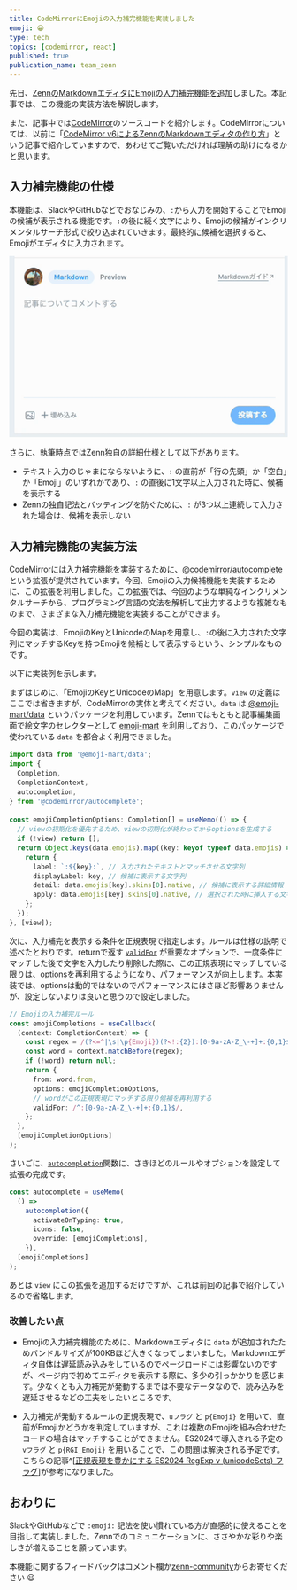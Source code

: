 ```yaml
---
title: CodeMirrorにEmojiの入力補完機能を実装しました
emoji: 😀
type: tech
topics: [codemirror, react]
published: true
publication_name: team_zenn
---
```


先日、[ZennのMarkdownエディタにEmojiの入力補完機能を追加](https://info.zenn.dev/2024-03-13-emoji-completion-is-now-available)しました。本記事では、この機能の実装方法を解説します。

また、記事中では[CodeMirror](https://codemirror.net/)のソースコードを紹介します。CodeMirrorについては、以前に「[CodeMirror v6によるZennのMarkdownエディタの作り方](https://zenn.dev/team_zenn/articles/zenn-markdown-editor-by-cm6)」という記事で紹介していますので、あわせてご覧いただければ理解の助けになるかと思います。

## 入力補完機能の仕様

本機能は、SlackやGitHubなどでおなじみの、`:`から入力を開始することでEmojiの候補が表示される機能です。`:`の後に続く文字により、Emojiの候補がインクリメンタルサーチ形式で絞り込まれていきます。最終的に候補を選択すると、Emojiがエディタに入力されます。

![](/images/articles/zenn-emoji-completion-by-cm6/demo.gif)

さらに、執筆時点ではZenn独自の詳細仕様として以下があります。

- テキスト入力のじゃまにならないように、`:` の直前が「行の先頭」か「空白」か「Emoji」のいずれかであり、`:` の直後に1文字以上入力された時に、候補を表示する
- Zennの独自記法とバッティングを防ぐために、`:` が3つ以上連続して入力された場合は、候補を表示しない

## 入力補完機能の実装方法

CodeMirrorには入力補完機能を実装するために、[@codemirror/autocomplete](https://codemirror.net/examples/autocompletion/) という拡張が提供されています。今回、Emojiの入力候補機能を実装するために、この拡張を利用しました。この拡張では、今回のような単純なインクリメンタルサーチから、プログラミング言語の文法を解析して出力するような複雑なものまで、さまざまな入力補完機能を実装することができます。

今回の実装は、EmojiのKeyとUnicodeのMapを用意し、`:`の後に入力された文字列にマッチするKeyを持つEmojiを候補として表示するという、シンプルなものです。

以下に実装例を示します。

まずはじめに、「EmojiのKeyとUnicodeのMap」を用意します。`view` の定義はここでは省きますが、CodeMirrorの実体と考えてください。`data` は [@emoji-mart/data](https://www.npmjs.com/package/@emoji-mart/data) というパッケージを利用しています。Zennではもともと記事編集画面で絵文字のセレクターとして [emoji-mart](https://www.npmjs.com/package/emoji-mart) を利用しており、このパッケージで使われている `data` を都合よく利用できました。

```typescript
import data from '@emoji-mart/data';
import {
  Completion,
  CompletionContext,
  autocompletion,
} from '@codemirror/autocomplete';

const emojiCompletionOptions: Completion[] = useMemo(() => {
  // viewの初期化を優先するため、viewの初期化が終わってからoptionsを生成する
  if (!view) return [];
  return Object.keys(data.emojis).map((key: keyof typeof data.emojis) => {
    return {
      label: `:${key}:`, // 入力されたテキストとマッチさせる文字列
      displayLabel: key, // 候補に表示する文字列
      detail: data.emojis[key].skins[0].native, // 候補に表示する詳細情報（Emoji）
      apply: data.emojis[key].skins[0].native, // 選択された時に挿入する文字列（Emoji）
    };
  });
}, [view]);
```

次に、入力補完を表示する条件を正規表現で指定します。ルールは仕様の説明で述べたとおりです。returnで返す [`validFor`](https://codemirror.net/docs/ref/#autocomplete.CompletionResult.validFor) が重要なオプションで、一度条件にマッチした後で文字を入力したり削除した際に、この正規表現にマッチしている限りは、optionsを再利用するようになり、パフォーマンスが向上します。本実装では、optionsは動的ではないのでパフォーマンスにはさほど影響ありませんが、設定しないよりは良いと思うので設定しました。

```typescript
// Emojiの入力補完ルール
const emojiCompletions = useCallback(
  (context: CompletionContext) => {
    const regex = /(?<=^|\s|\p{Emoji})(?<!:{2}):[0-9a-zA-Z_\-+]+:{0,1}$/u;
    const word = context.matchBefore(regex);
    if (!word) return null;
    return {
      from: word.from,
      options: emojiCompletionOptions,
      // wordがこの正規表現にマッチする限り候補を再利用する
      validFor: /^:[0-9a-zA-Z_\-+]+:{0,1}$/,
    };
  },
  [emojiCompletionOptions]
);
```

さいごに、[`autocompletion`](https://codemirror.net/docs/ref/#autocomplete.autocompletion)関数に、さきほどのルールやオプションを設定して拡張の完成です。

```typescript
const autocomplete = useMemo(
  () =>
    autocompletion({
      activateOnTyping: true,
      icons: false,
      override: [emojiCompletions],
    }),
  [emojiCompletions]
);
```

あとは `view` にこの拡張を追加するだけですが、これは前回の記事で紹介しているので省略します。

### 改善したい点

- Emojiの入力補完機能のために、Markdownエディタに `data` が追加されたためバンドルサイズが100KBほど大きくなってしまいました。Markdownエディタ自体は遅延読み込みをしているのでページロードには影響ないのですが、ページ内で初めてエディタを表示する際に、多少の引っかかりを感じます。少なくとも入力補完が発動するまでは不要なデータなので、読み込みを遅延させるなどの工夫をしたいところです。

- 入力補完が発動するルールの正規表現で、`uフラグ` と `p{Emoji}` を用いて、直前がEmojiかどうかを判定していますが、これは複数のEmojiを組み合わせたコードの場合はマッチすることができません。ES2024で導入される予定の `vフラグ` と `p{RGI_Emoji}` を用いることで、この問題は解決される予定です。こちらの記事^[[正規表現を豊かにする ES2024 RegExp v (unicodeSets) フラグ](https://zenn.dev/pixiv/articles/54e5d29c54e7f5)]が参考になりました。

## おわりに

SlackやGitHubなどで `:emoji:` 記法を使い慣れている方が直感的に使えることを目指して実装しました。Zennでのコミュニケーションに、ささやかな彩りや楽しさが増えることを願っています。

本機能に関するフィードバックはコメント欄か[zenn-community](https://github.com/zenn-dev/zenn-community/issues)からお寄せください 😃
